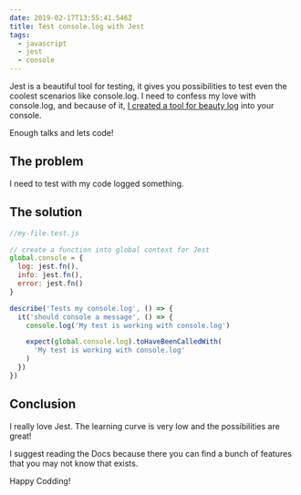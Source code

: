 ```yaml
---
date: 2019-02-17T13:55:41.546Z
title: Test console.log with Jest
tags:
  - javascript
  - jest
  - console
---
```

Jest is a beautiful tool for testing, it gives you possibilities to test even the coolest scenarios like console.log. I need to confess my love with console.log, and because of it, [I created a tool for beauty log](https://www.npmjs.com/package/js-pretty-logger) into your console.

Enough talks and lets code!

## The problem
I need to test with my code logged something.

## The solution
```javascript
//my-file.test.js

// create a function into global context for Jest
global.console = {
  log: jest.fn(),
  info: jest.fn(),
  error: jest.fn()
}

describe('Tests my console.log', () => {
  it('should console a message', () => {
    console.log('My test is working with console.log')

    expect(global.console.log).toHaveBeenCalledWith(
      'My test is working with console.log'
    )
  })
})

```

## Conclusion
I really love Jest. The learning curve is very low and the possibilities are great!

I suggest reading the Docs because there you can find a bunch of features that you may not know that exists.

Happy Codding!
